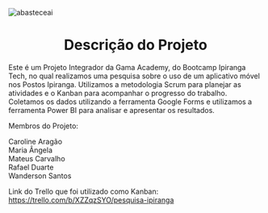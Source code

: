 ![abasteceai](https://github.com/RafsDuarte/Projeto_Integrador_Gama-Ipiranga/assets/74211185/5f59d9e8-e626-430c-adc2-eef2beb2455f)


# <h1 align="center">Descrição do Projeto</h1>

Este é um Projeto Integrador da Gama Academy, do Bootcamp Ipiranga Tech, no qual realizamos uma pesquisa sobre o uso de um aplicativo móvel nos Postos Ipiranga. Utilizamos a metodologia Scrum para planejar as atividades e o Kanban para acompanhar o progresso do trabalho. Coletamos os dados utilizando a ferramenta Google Forms e utilizamos a ferramenta Power BI para analisar e apresentar os resultados.

Membros do Projeto:

Caroline Aragão
<br>
Maria Ângela
<br>
Mateus Carvalho
<br>
Rafael Duarte
<br>
Wanderson Santos

Link do Trello que foi utilizado como Kanban: https://trello.com/b/XZZqzSYO/pesquisa-ipiranga
